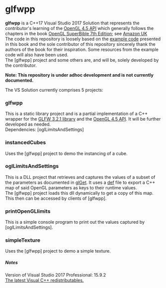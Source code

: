 # glfwpp
**glfwpp** is a C++17 Visual Studio 2017 Solution that represents the contributor's learning
of the [OpenGL 4.5 API](https://www.khronos.org/registry/OpenGL-Refpages/gl4/)
which generally follows the chapters in the book [OpenGL SuperBible 7th Edition](http://www.openglsuperbible.com/);
 see [Amazon UK](https://www.amazon.co.uk/OpenGL-Superbible-Comprehensive-Tutorial-Reference/dp/0672337479/ref=sr_1_1?ie=UTF8&qid=1543245854&sr=8-1&keywords=opengl+superbible+comprehensive+tutorial+and+reference)  
The code in this repository is loosely based on the [example code](http://www.openglsuperbible.com/example-code/)
presented in this book and the sole contributor of this repository sincerely thank the
authors of the book for their inspiration. Some resources from the example code will also have been used.  
The [glfwpp] project and some others are, and will be, solely developed by the contributor.

**Note: This repository is under adhoc development and is not currently documented.**

The VS Solution currently comprises 5 projects:
### glfwpp
This is a static library project and is a partial implementation of a C++ wrapper for the [GLFW 3.2.1 library](http://www.glfw.org/)
and the [OpenGL 4.5 API](https://www.khronos.org/registry/OpenGL-Refpages/gl4/). It will be further developed as needed.  
Dependencies: [oglLimitsAndSettings]

### instancedCubes
Uses the [glfwpp] project to demo the instancing of a cube.

### oglLimitsAndSettings
This is a DLL project that retrieves and captures the values of a subset of the parameters as documented in [glGet](https://www.khronos.org/registry/OpenGL-Refpages/gl4/html/glGet.xhtml).
It uses a [def](https://msdn.microsoft.com/en-us/library/d91k01sh.aspx) file to export a C++ map of said OpenGL parameters as keys to their runtime values.  
The [glfwpp] project loads this dll dynamically to get a copy of this map. This then can be accessed by clients of [glfwpp].

### printOpenGLlimits
This is a simple console program to print out the values captured by [oglLimitsAndSettings].

### simpleTexture
Uses the [glfwpp] project to demo a simple texture.


##### Notes
Version of Visual Studio 2017 Professional: 15.9.2<br/>
[The latest Visual C++ redistributables.](https://support.microsoft.com/en-us/help/2977003/the-latest-supported-visual-c-downloads)

